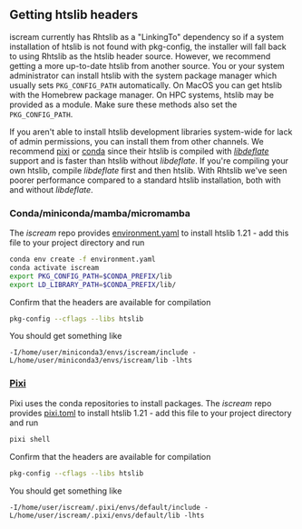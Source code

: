 ## Getting htslib headers

iscream currently has Rhtslib as a "LinkingTo" dependency so if a system
installation of htslib is not found with pkg-config, the installer will fall
back to using Rhtslib as the htslib header source. However, we recommend getting
a more up-to-date htslib from another source. You or your system administrator
can install htslib with the system package manager which usually sets
`PKG_CONFIG_PATH` automatically. On MacOS you can get htslib with the Homebrew
package manager. On HPC systems, htslib may be provided as a module. Make sure
these methods also set the `PKG_CONFIG_PATH`.

If you aren't able to install htslib development libraries system-wide for lack
of admin permissions, you can install them from other channels. We recommend
[pixi](#pixi) or [conda](#conda) since their htslib is compiled with
[*libdeflate*](https://github.com/ebiggers/libdeflate) support and is faster
than htslib without *libdeflate*. If you're compiling your own htslib, compile
*libdeflate* first and then htslib. With Rhtslib we've seen poorer performance
compared to a standard htslib installation, both with and without *libdeflate*.

### Conda/miniconda/mamba/micromamba

The *iscream* repo provides [environment.yaml](environment.yaml) to install
htslib 1.21 - add this file to your project directory and run

```bash
conda env create -f environment.yaml
conda activate iscream
export PKG_CONFIG_PATH=$CONDA_PREFIX/lib
export LD_LIBRARY_PATH=$CONDA_PREFIX/lib/
```

Confirm that the headers are available for compilation
```bash
pkg-config --cflags --libs htslib
```

You should get something like

```
-I/home/user/miniconda3/envs/iscream/include -L/home/user/miniconda3/envs/iscream/lib -lhts
```

### [Pixi](https://pixi.sh/latest/)

Pixi uses the conda repositories to install packages. The *iscream* repo
provides [pixi.toml](pixi.toml) to install htslib 1.21 - add this file to your
project directory and run

```bash
pixi shell
```

Confirm that the headers are available for compilation
```bash
pkg-config --cflags --libs htslib
```

You should get something like

```
-I/home/user/iscream/.pixi/envs/default/include -L/home/user/iscream/.pixi/envs/default/lib -lhts
```
